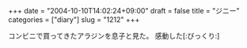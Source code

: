 +++
date = "2004-10-10T14:02:24+09:00"
draft = false
title = "ジニー"
categories = ["diary"]
slug = "1212"
+++

コンビニで買ってきたアラジンを息子と見た。
感動した[:びっくり:]
